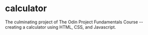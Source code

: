 # calculator
The culminating project of The Odin Project Fundamentals Course -- creating a calculator using HTML, CSS, and Javascript.
